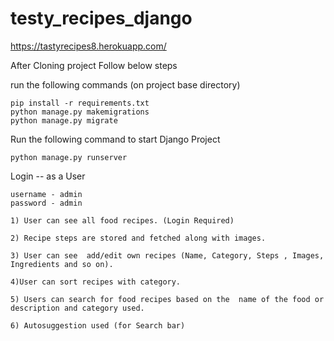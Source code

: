 # testy_recipes_django

https://tastyrecipes8.herokuapp.com/


After Cloning project Follow below steps


run the following commands (on project base directory) 
```
pip install -r requirements.txt
python manage.py makemigrations
python manage.py migrate
```


Run the following command to start Django Project
```
python manage.py runserver 
```

Login -- as a User

```
username - admin
password - admin
```

```
1) User can see all food recipes. (Login Required)

2) Recipe steps are stored and fetched along with images.

3) User can see  add/edit own recipes (Name, Category, Steps , Images, Ingredients and so on).
 
4)User can sort recipes with category.

5) Users can search for food recipes based on the  name of the food or description and category used. 

6) Autosuggestion used (for Search bar)


```
